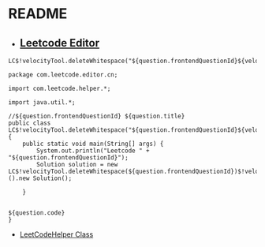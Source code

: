 # README

- ## [Leetcode Editor](https://github.com/shuzijun/leetcode-editor)

```
LC$!velocityTool.deleteWhitespace("${question.frontendQuestionId}${velocityTool.camelCaseName(${question.titleSlug})}")
```

```
package com.leetcode.editor.cn;

import com.leetcode.helper.*;

import java.util.*;

//${question.frontendQuestionId} ${question.title}
public class LC$!velocityTool.deleteWhitespace("${question.frontendQuestionId}${velocityTool.camelCaseName(${question.titleSlug})}"){
    public static void main(String[] args) {
        System.out.println("Leetcode " + "${question.frontendQuestionId}");
        Solution solution = new LC$!velocityTool.deleteWhitespace(${question.frontendQuestionId})$!velocityTool.deleteWhitespace($!velocityTool.camelCaseName(${question.titleSlug}))().new Solution();
        
    }
    
    
${question.code}
}
```

- [LeetCodeHelper Class](src/main/java/com/leetcode/helper/LeetCodeHelper.java)

